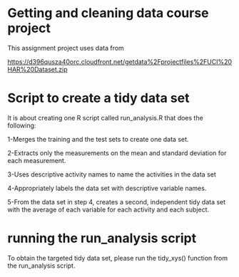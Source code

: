 # Getting and cleaning data course project

This assignment project uses data from

https://d396qusza40orc.cloudfront.net/getdata%2Fprojectfiles%2FUCI%20HAR%20Dataset.zip

# Script to create a tidy data set

It is about creating one R script called run_analysis.R that does the following:

1-Merges the training and the test sets to create one data set.

2-Extracts only the measurements on the mean and standard deviation for each measurement.

3-Uses descriptive activity names to name the activities in the data set

4-Appropriately labels the data set with descriptive variable names. 

5-From the data set in step 4, creates a second, independent tidy data set with the average of each variable for each activity and each subject.

# running the run_analysis script

To obtain the targeted tidy data set, please run the tidy_xys() function from the run_analysis script.
